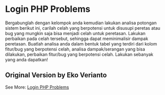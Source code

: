# Login PHP Problems
Bergabunglah dengan kelompok anda kemudian lakukan analisa potongan sistem berikut ini, carilah celah yang berpotensi untuk disusupi peretas atau bug yang mungkin saja bisa menjadi celah untuk peretasan. Lakukan perbaikan pada celah tersebut, sehingga dapat meminimalisir dampak peretasan. Buatlah analisa anda dalam bentuk tabel yang terdiri dari kolom fitur/bug yang berpotensi celah, analisa dampak/serangan yang bisa dilakukan, perbaikan fitur/bug yang berpotensi celah. Lakukan sebanyak yang anda dapatkan!

## Original Version by Eko Verianto
See More: [Login PHP Problems](https://github.com/ekoverianto/php_login_problems.git)
